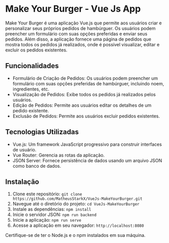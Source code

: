 # Make Your Burger - Vue Js App

Make Your Burger é uma aplicação Vue.js que permite aos usuários criar e personalizar seus próprios pedidos de hambúrguer. Os usuários podem preencher um formulário com suas opções preferidas e enviar seus pedidos. Além disso, a aplicação fornece uma página de pedidos que mostra todos os pedidos já realizados, onde é possível visualizar, editar e excluir os pedidos existentes.

## Funcionalidades

- Formulário de Criação de Pedidos: Os usuários podem preencher um formulário com suas opções preferidas de hambúrguer, incluindo noem, ingredientes, etc.
- Visualização de Pedidos: Exibe todos os pedidos já realizados pelos usuários.
- Edição de Pedidos: Permite aos usuários editar os detalhes de um pedido existente.
- Exclusão de Pedidos: Permite aos usuários excluir pedidos existentes.

## Tecnologias Utilizadas

- Vue.js: Um framework JavaScript progressivo para construir interfaces de usuário.
- Vue Router: Gerencia as rotas da aplicação.
- JSON Server: Fornece persistência de dados usando um arquivo JSON como banco de dados.

## Instalação

1. Clone este repositório: `git clone https://github.com/MatheusStarkX/VueJs-MakeYourBurger.git`
2. Navegue até o diretório do projeto: `cd VueJs-MakeYourBurger`
3. Instale as dependências: `npm install`
4. Inicie o servidor JSON: `npm run backend`
5. Inicie a aplicação: `npm run serve`
6. Acesse a aplicação em seu navegador: `http://localhost:8080`

Certifique-se de ter o Node.js e o npm instalados em sua máquina.